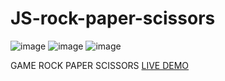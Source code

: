 # JS-rock-paper-scissors
![image](https://github.com/JonathanManzanoDiaz/JS-rock-paper-scissors/assets/43423216/33cbbe9f-716f-41be-bcef-abf8c5c2ba6b)
![image](https://github.com/JonathanManzanoDiaz/JS-rock-paper-scissors/assets/43423216/7b863fd3-7d35-42e8-ac72-1c33807a8e25)
![image](https://github.com/JonathanManzanoDiaz/JS-rock-paper-scissors/assets/43423216/576d1911-cc9c-4fb7-96e7-e9b4dd10e8bd)

GAME ROCK PAPER SCISSORS
[LIVE DEMO]()
